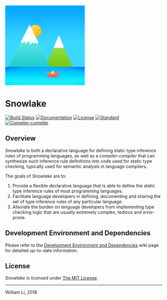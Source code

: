 ![Snowlake Logo](/resources/SnowlakeIcon_256.png)

# Snowlake

[![Build Status](https://travis-ci.org/libcxx/Snowlake.svg?branch=master)](https://travis-ci.org/libcxx/Snowlake)
[![Documentation](https://snowlake.readthedocs.io/en/latest/?badge=latest)](https://snowlake.readthedocs.io/en/latest/)
[![License](https://img.shields.io/badge/license-MIT-blue.svg)](https://opensource.org/licenses/MIT)
[![Standard](https://img.shields.io/badge/c%2B%2B-11%2F14%2F17-green.svg)](https://en.wikipedia.org/wiki/C%2B%2B#Standardization)
[![Compiler-compiler](https://img.shields.io/badge/language-compiler--compiler-yellow.svg)](https://en.wikipedia.org/wiki/Compiler-compiler)

## Overview

*Snowlake* is both a declarative language for defining static type inference
rules of programming languages, as well as a *compiler-compiler* that can
synthesize such inference rule definitions into code used for static type
checking, typically used for semantic analysis in language compilers.

The goals of *Snowlake* are to:

  1. Provide a flexible declarative language that is able to define the static
     type inference rules of most programming languages.
  2. Facilitate language developers in defining, documenting and sharing
     the set of type inference rules of any particular language.
  3. Alleviate the burden on language developers from implementing type
     checking logic that are usually extremely complex, tedious and error-prone.


## Development Environment and Dependencies

Please refer to the [Development Environment and Dependencies](https://github.com/libcxx/Snowlake/wiki/Development-Environment-and-Dependencies) wiki page for detailed up-to-date
information.


## License
*Snowlake* is licensed under [The MIT License](http://opensource.org/licenses/MIT).

----

William Li, 2018
